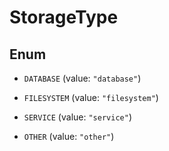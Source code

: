 
# StorageType

## Enum


* `DATABASE` (value: `"database"`)

* `FILESYSTEM` (value: `"filesystem"`)

* `SERVICE` (value: `"service"`)

* `OTHER` (value: `"other"`)



